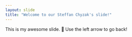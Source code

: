 ```yaml
---
layout: slide
title: "Welcome to our Steffan Chyzak's slide!"
---
```

This is my awesome slide. :tada:
Use the left arrow to go back!
